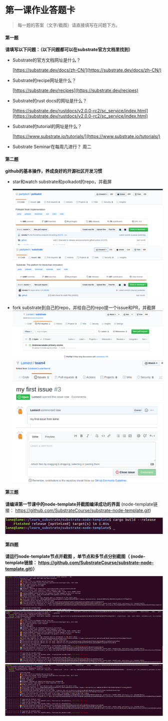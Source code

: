 # 第一课作业答题卡

> 每一题的答案（文字/截图）请直接填写在问题下方。

#### 第一题

**请填写以下问题：（以下问题都可以在substrate官方文档里找到）**

- Substrate的官方文档网址是什么？

    [https://substrate.dev/docs/zh-CN/](https://substrate.dev/docs/zh-CN/)

- Substrate的recipe网址是什么？

  [https://substrate.dev/recipes](https://substrate.dev/recipes)

- Substrate的rust docs的网址是什么？

  [https://substrate.dev/rustdocs/v2.0.0-rc2/sc_service/index.html](https://substrate.dev/rustdocs/v2.0.0-rc2/sc_service/index.html)

- Substrate的tutorial的网址是什么？

    [https://www.substrate.io/tutorials/](https://www.substrate.io/tutorials/)  

- Substrate Seminar在每周几进行？
    周二




#### 第二题

**github的基本操作，养成良好的开源社区开发习惯**

- star和watch substrate和polkadot的repo，并截屏

  ![star](./star.png)
  ![watch](./watch.png)

- fork substrate到自己的repo，并给自己的repo提一个issue和PR，并截屏
    ![PR](./pr.png)
    ![Issue](./issue.png)

#### 第三题

**请编译第一节课中的node-template并截图编译成功的界面** (node-template链接： https://github.com/SubstrateCourse/substrate-node-template.git)

![](./success.png)

#### 第四题

**请运行node-template节点并截图 ，单节点和多节点分别截图（ (node-template链接： https://github.com/SubstrateCourse/substrate-node-template.git)）**

![single](./run.png)
![Multi-bob](./bob.png)
![Multi-alice](./alice.png)

